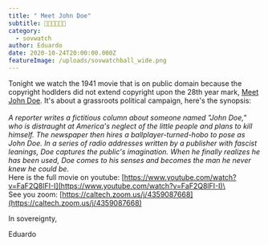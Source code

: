 ```yaml
---
title: " Meet John Doe"
subtitle: 🥜🦌🤪😳🍞🥖
category:
  - sovwatch
author: Eduardo
date: 2020-10-24T20:00:00.000Z
featureImage: /uploads/sovwatchball_wide.png
---
```

Tonight we watch the 1941 movie that is on public domain because the copyright hodlders did not extend copyright upon the 28th year mark, [Meet John Doe](https://www.youtube.com/watch?v=9j3gdbdnoEk). It's about a grassroots political campaign, here's the synopsis:\
\
*A reporter writes a fictitious column about someone named "John Doe," who is distraught at America's neglect of the little people and plans to kill himself. The newspaper then hires a ballplayer-turned-hobo to pose as John Doe. In a series of radio addresses written by a publisher with fascist leanings, Doe captures the public's imagination. When he finally realizes he has been used, Doe comes to his senses and becomes the man he never knew he could be.*\
Here is the full movie on youtube: [https://www.youtube.com/watch?​v=FaF2Q8lFI-I](https://www.youtube.com/watch?v=FaF2Q8lFI-I)\
\
See you zoom: [https://caltech.zoom.us/​j/4359087668](https://caltech.zoom.us/j/4359087668)



In sovereignty,



Eduardo